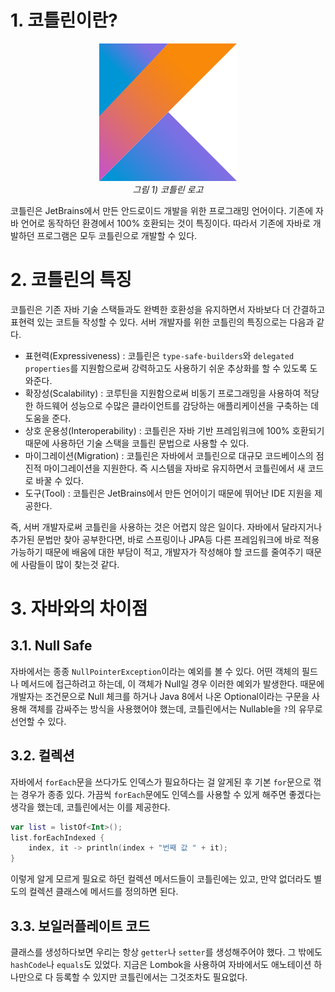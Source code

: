 # 1. 코틀린이란?

<p align="center">
	<img src="../images/Kotlin.png"><br>
	<em>그림 1) 코틀린 로고</em>
</p>

코틀린은 JetBrains에서 만든 안드로이드 개발을 위한 프로그래밍 언어이다. 기존에 자바 언어로 동작하던 환경에서 100% 호환되는 것이 특징이다. 따라서 기존에 자바로 개발하던 프로그램은 모두 코틀린으로 개발할 수 있다.

# 2. 코틀린의 특징

코틀린은 기존 자바 기술 스택들과도 완벽한 호환성을 유지하면서 자바보다 더 간결하고 표현력 있는 코트들 작성할 수 있다. 서버 개발자를 위한 코틀린의 특징으로는 다음과 같다.

-   표현력(Expressiveness) : 코틀린은 `type-safe-builders`와 `delegated properties`를 지원함으로써 강력하고도 사용하기 쉬운 추상화를 할 수 있도록 도와준다.
-   확장성(Scalability) : 코루틴을 지원함으로써 비동기 프로그래밍을 사용하여 적당한 하드웨어 성능으로 수많은 클라이언트를 감당하는 애플리케이션을 구축하는 데 도움을 준다.
-   상호 운용성(Interoperability) : 코틀린은 자바 기반 프레임워크에 100% 호환되기 때문에 사용하던 기술 스택을 코틀린 문법으로 사용할 수 있다.
-   마이그레이션(Migration) : 코틀린은 자바에서 코틀린으로 대규모 코드베이스의 점진적 마이그레이션을 지원한다. 즉 시스템을 자바로 유지하면서 코틀린에서 새 코드로 바꿀 수 있다.
-   도구(Tool) : 코틀린은 JetBrains에서 만든 언어이기 때문에 뛰어난 IDE 지원을 제공한다.

즉, 서버 개발자로써 코틀린을 사용하는 것은 어렵지 않은 일이다. 자바에서 달라지거나 추가된 문법만 찾아 공부한다면, 바로 스프링이나 JPA등 다른 프레임워크에 바로 적용가능하기 때문에 배움에 대한 부담이 적고, 개발자가 작성해야 할 코드를 줄여주기 때문에 사람들이 많이 찾는것 같다.

# 3. 자바와의 차이점

## 3.1. Null Safe

자바에서는 종종 `NullPointerException`이라는 예외를 볼 수 있다. 어떤 객체의 필드나 메서드에 접근하려고 하는데, 이 객체가 Null일 경우 이러한 예외가 발생한다. 때문에 개발자는 조건문으로 Null 체크를 하거나 Java 8에서 나온 Optional이라는 구문을 사용해 객체를 감싸주는 방식을 사용했어야 했는데, 코틀린에서는 Nullable을 `?`의 유무로 선언할 수 있다.

## 3.2. 컬렉션

자바에서 `forEach`문을 쓰다가도 인덱스가 필요하다는 걸 알게된 후 기본 `for`문으로 꺾는 경우가 종종 있다. 가끔씩 `forEach`문에도 인덱스를 사용할 수 있게 해주면 좋겠다는 생각을 했는데, 코틀린에서는 이를 제공한다.

```kotlin
var list = listOf<Int>();
list.forEachIndexed {
	index, it -> println(index + "번째 값 " + it);
}
```

이렇게 알게 모르게 필요로 하던 컬렉션 메서드들이 코틀린에는 있고, 만약 없더라도 별도의 컬렉션 클래스에 메서드를 정의하면 된다.

## 3.3. 보일러플레이트 코드

클래스를 생성하다보면 우리는 항상 `getter`나 `setter`를 생성해주어야 했다. 그 밖에도 `hashCode`나 `equals`도 있었다. 지금은 Lombok을 사용하여 자바에서도 애노테이션 하나만으로 다 등록할 수 있지만 코틀린에서는 그것조차도 필요없다.
